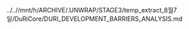 ../..//mnt/h/ARCHIVE/.UNWRAP/STAGE3/temp_extract_8월7일/DuRiCore/DURI_DEVELOPMENT_BARRIERS_ANALYSIS.md
